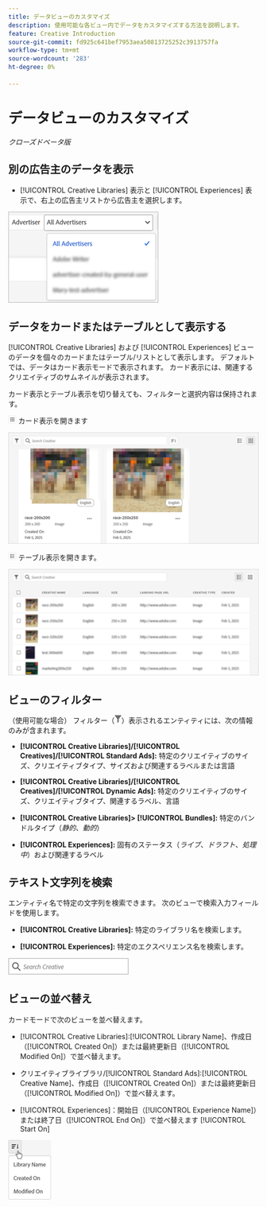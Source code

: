 ```yaml
---
title: データビューのカスタマイズ
description: 使用可能な各ビュー内でデータをカスタマイズする方法を説明します。
feature: Creative Introduction
source-git-commit: fd925c641bef7953aea50813725252c3913757fa
workflow-type: tm+mt
source-wordcount: '283'
ht-degree: 0%

---
```


# データビューのカスタマイズ

*クローズドベータ版*

## 別の広告主のデータを表示

* [!UICONTROL Creative Libraries] 表示と [!UICONTROL Experiences] 表示で、右上の広告主リストから広告主を選択します。

![ 広告主リストの例 ](/help/creative/assets/advertiser.png " 広告主リストの例 ")

## データをカードまたはテーブルとして表示する

[!UICONTROL Creative Libraries] および [!UICONTROL Experiences] ビューのデータを個々のカードまたはテーブル/リストとして表示します。 デフォルトでは、データはカード表示モードで表示されます。 カード表示には、関連するクリエイティブのサムネイルが表示されます。

カード表示とテーブル表示を切り替えても、フィルターと選択内容は保持されます。

![ カード表示 ](/help/creative/assets/card-view-button.png " カード表示 ") カード表示を開きます

![ カード表示の例 ](/help/creative/assets/card-view-example.png " カード表示の例 ")

![ テーブル/リスト表示 ](/help/creative/assets/table-view-button.png " テーブル表示 ") テーブル表示を開きます。

![ テーブルビューの例 ](/help/creative/assets/table-view-example.png " テーブルビューの例 ")

<!-- not implemented as of 11-26:
In card view, you can increase or decrease the size of the cards.

In either view, you can:

Include all creative variations in the view. [Experiences view?]

Refresh the pane to see any changes that other users have made.
-->

## ビューのフィルター

（使用可能な場合） フィルター（![ フィルターボタン ](/help/creative/assets/filter.png " フィルターボタン ")）表示されるエンティティには、次の情報のみが含まれます。

* **[!UICONTROL Creative Libraries]/[!UICONTROL Creatives]/[!UICONTROL Standard Ads]:** 特定のクリエイティブのサイズ、クリエイティブタイプ、サイズおよび関連するラベルまたは言語

* **[!UICONTROL Creative Libraries]/[!UICONTROL Creatives]/[!UICONTROL Dynamic Ads]:** 特定のクリエイティブのサイズ、クリエイティブタイプ、関連するラベル、言語

* **[!UICONTROL Creative Libraries]> [!UICONTROL Bundles]:** 特定のバンドルタイプ（*静的*、*動的*）

* **[!UICONTROL Experiences]:** 固有のステータス（*ライブ*、*ドラフト*、*処理中*）および関連するラベル

<!-- Only available to non-admin users in Phase 1

* **[!UICONTROL Feeds] > [!UICONTROL Catalog]:** Specific library [??? different than the statuses for the Template tab, which I'd expect to show something different anyway] statuses (*Active*, *Inactive*, *Deleted*)

* **[!UICONTROL Feeds] > [!UICONTROL Job Status]:** Specific statuses (*Created*, *Queued*, *Running*, *Finished*)

* **[!UICONTROL Feeds] > [!UICONTROL Template]:** Specific library [???] statuses (*Active*, *Archived*)

* **[!UICONTROL Ad Templates]:** Specific creative sizes and template types (*Static*, *Dynamic*)

-->

## テキスト文字列を検索

エンティティ名で特定の文字列を検索できます。 次のビューで検索入力フィールドを使用します。

* **[!UICONTROL Creative Libraries]:** 特定のライブラリ名を検索します。

* **[!UICONTROL Experiences]:** 特定のエクスペリエンス名を検索します。

![ 検索入力フィールド ](/help/creative/assets/search-field.png " 例 – 検索入力フィールド ")

## ビューの並べ替え

カードモードで次のビューを並べ替えます。

* [!UICONTROL Creative Libraries]:[!UICONTROL Library Name]、作成日（[!UICONTROL Created On]）または最終更新日（[!UICONTROL Modified On]）で並べ替えます。

* クリエイティブライブラリ/[!UICONTROL Standard Ads]:[!UICONTROL Creative Name]、作成日（[!UICONTROL Created On]）または最終更新日（[!UICONTROL Modified On]）で並べ替えます。

* [!UICONTROL Experiences]：開始日（[!UICONTROL Experience Name]）または終了日（[!UICONTROL End On]）で並べ替えます [!UICONTROL Start On]

![ 並べ替えオプションの例 ](/help/creative/assets/sort.png " 並べ替えオプションの例 ")
